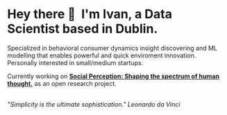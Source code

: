<h1>Hey there 👋 ‏‏‎ ‎I'm Ivan, a <span color='2997ff'>Data Scientist</span> based in Dublin.</h1>

Specialized in behavioral consumer dynamics insight discovering and ML modelling that enables powerful and quick enviroment innovation. Personally interested in small/medium startups.
<br>

Currently working on <b>[Social Perception: Shaping the spectrum of human thought.](https://google.com/)</b> as an open research project.</b>


<br><i>"Simplicity is the ultimate sophistication." Leonardo da Vinci</i>

<!--
**ivanachillee/ivanachillee** is a ✨ _special_ ✨ repository because its `README.md` (this file) appears on your GitHub profile.

Here are some ideas to get you started:

- 🔭 I’m currently working on ...
- 🌱 I’m currently learning ...
- 👯 I’m looking to collaborate on ...
- 🤔 I’m looking for help with ...
- 💬 Ask me about ...
- 📫 How to reach me: ...
- 😄 Pronouns: ...
- ⚡ Fun fact: ...
-->
